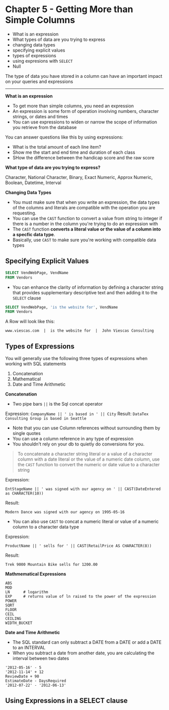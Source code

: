 # Chapter 5 - Getting More than Simple Columns

* What is an expression
* What types of data are you trying to express
* changing data types
* specifying explicit values
* types of expressions
* using expresions with `SELECT`
* Null

The type of data you have stored in a column can have an important impact on your queries and expressions

---

__What is an expression__

* To get more than simple columns, you need an expression
* An expression is some form of operation involving numbers, character strings, or dates and times
* You can use expressions to widen or narrow the scope of information you retrieve from the database

You can answer questions like this by using expressions:

* What is the total amount of each line item?
* Show me the start and end time and duration of each class
* SHow the difference between the handicap score and the raw score


__What type of data are you trying to express?__

Character, National Character, Binary, Exact Numeric, Approx Numeric, Boolean, Datetime, Interval

__Changing Data Types__

* You must make sure that when you write an expression, the data types of the columns and literals are compatible with the operation you are requesting.
* You can use the `CAST` function to convert a value from string to integer if there is a number in the column you're trying to do an expression with
* The `CAST` function __converts a literal value or the value of a column into a specfic data type__.
* Basically, use `CAST` to make sure you're working with compatible data types

## Specifying Explicit Values

```sql
SELECT VendWebPage, VendName
FROM Vendors
```

* You can enhance the clarity of information by defining a character string that provides supplementary descriptive text and then adding it to the `SELECT` clause

```sql
SELECT VendWebPage, 'is the website for', VendName
FROM Vendors
```

A Row will look like this:

```
www.viescas.com  |  is the website for  |  John Viescas Consulting
```


## Types of Expressions

You will generally use the following three types of expressions when working with SQL statements

1. Concatenation
2. Mathematical
3. Date and Time Arithmetic

__Concatenation__

* Two pipe bars `||` is the Sql concat operator

Expression: `CompanyName || ' is based in ' || City`
Result: `DataTex Consulting Group is based in Seattle`

* Note that you can use Column references without surrounding them by single quotes
* You can use a column reference in any type of expression
* You shouldn't rely on your db to quietly do conversions for you. 

> To concatenate a character string literal or a value of a character column with a date literal or the value of a numeric date column, use the `CAST` function to convert the numeric or date value to a character string

Expression:
```
EntStageName || ' was signed with our agency on ' || CAST(DateEntered as CHARACTER(10))
```

Result:
```
Modern Dance was signed with our agency on 1995-05-16
```

* You can also use `CAST` to concat a numeric literal or value of a numeric column to a character data type

Expression:
```
ProductName || ' sells for ' || CAST(RetailPrice AS CHARACTER(8))
```

Result:
```
Trek 9000 Mountain Bike sells for 1200.00
```

__Mathmematical Expressions__

```
ABS
MOD
LN      # logarithm
EXP     # returns value of ln raised to the power of the expression
POWER
SQRT
FLOOR
CEIL
CEILING
WIDTH_BUCKET
```

__Date and Time Arithmetic__

* The SQL standard can only subtract a DATE from a DATE or add a DATE to an INTERVAL
* When you subtract a date from another date, you are calculating the interval between two dates

```
'2012-05-16' - 5
'2012-11-14' + 12
ReviewDate + 90
EstimateDate - DaysRequired
'2012-07-22' - '2012-06-13'
```

## Using Expressions in a SELECT clause



